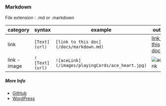 ### Markdown
File extension
: .md or .markdown

category | syntax | example | output
--- | --- | --- | ---
link | `[Text](url)` | `[link to this doc](/docs/markdown.md)` | [link to this doc](/docs/markdown.md)
link - image | `![Text](url)` | `![aceLink](/images/playingCards/ace_heart.jpg)` | ![aceLink](/images/playingCards/ace_heart.jpg)

##### More Info

- [GitHub](https://guides.github.com/features/mastering-markdown/)
- [WordPress](https://en.support.wordpress.com/markdown-quick-reference/)

